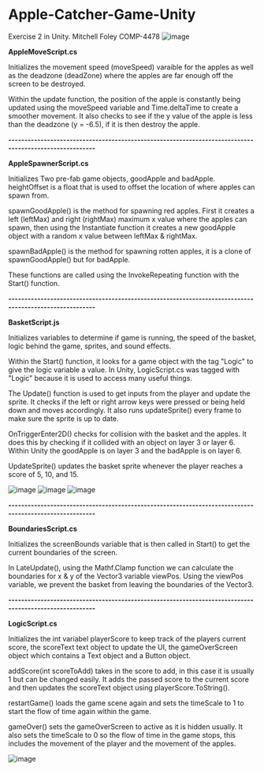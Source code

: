 # Apple-Catcher-Game-Unity
Exercise 2 in Unity.
Mitchell Foley
COMP-4478
![image](https://user-images.githubusercontent.com/55286115/225471023-78cedaa4-8a58-4667-a1bd-b9c612831267.png)

**AppleMoveScript.cs**

Initializes the movement speed (moveSpeed) varaible for the apples as well as the deadzone (deadZone) where the apples are 
far enough off the screen to be destroyed.

Within the update function, the position of the apple is constantly being updated using the moveSpeed variable and Time.deltaTime
to create a smoother movement. It also checks to see if the y value of the apple is less than the deadzone (y = -6.5), if it is then destroy 
the apple.

**-------------------------------------------------------------------------------------------------------**

**AppleSpawnerScript.cs**

Initializes Two pre-fab game objects, goodApple and badApple.
heightOffset is a float that is used to offset the location of where apples can spawn from.

spawnGoodApple() is the method for spawning red apples.
First it creates a left (leftMax) and right (rightMax) maximum x value where the apples can spawn, then using
the Instantiate function it creates a new goodApple object with a random x value between leftMax & rightMax.

spawnBadApple() is the method for spawning rotten apples, it is a clone of spawnGoodApple() but for badApple.

These functions are called using the InvokeRepeating function with the Start() function.

**-------------------------------------------------------------------------------------------------------**

**BasketScript.js**

Initializes variables to determine if game is running, the speed of the basket, logic behind the game, sprites, and sound effects.

Within the Start() function, it looks for a game object with the tag "Logic" to give the logic variable a value.
In Unity, LogicScript.cs was tagged with "Logic" because it is used to access many useful things.

The Update() function is used to get inputs from the player and update the sprite. It checks if the left or right arrow keys were pressed
or being held down and moves accordingly. It also runs updateSprite() every frame to make sure the sprite is up to date.

OnTriggerEnter2D() checks for collision with the basket and the apples. It does this by checking if it collided with an object on layer 3 or layer 6.
Within Unity the goodApple is on layer 3 and the badApple is on layer 6.

UpdateSprite() updates the basket sprite whenever the player reaches a score of 5, 10, and 15.

![image](https://user-images.githubusercontent.com/55286115/225471846-e481fa7d-9290-48da-8a0e-f9040b1c9065.png)
![image](https://user-images.githubusercontent.com/55286115/225472007-6113e3a5-7385-4b8c-bb73-a87bf66e02da.png)
![image](https://user-images.githubusercontent.com/55286115/225472059-d084c5d8-001c-402a-a932-34f50212b315.png)


**-------------------------------------------------------------------------------------------------------**

**BoundariesScript.cs**

Initializes the screenBounds variable that is then called in Start() to get the current boundaries of the screen.

In LateUpdate(), using the Mathf.Clamp function we can calculate the boundaries for x & y of the Vector3 variable viewPos.
Using the viewPos variable, we prevent the basket from leaving the boundaries of the Vector3.

**-------------------------------------------------------------------------------------------------------**

**LogicScript.cs**

Initializes the int variabel playerScore to keep track of the players current score, the scoreText text object to update the UI, the gameOverScreen object which contains a Text object and a Button object.

addScore(int scoreToAdd) takes in the score to add, in this case it is usually 1 but can be changed easily. It adds the passed score to the current score
and then updates the scoreText object using playerScore.ToString().

restartGame() loads the game scene again and sets the timeScale to 1 to start the flow of time again within the game.

gameOver() sets the gameOverScreen to active as it is hidden usually. It also sets the timeScale to 0 so the flow of time in the game stops, this includes the
movement of the player and the movement of the apples.

![image](https://user-images.githubusercontent.com/55286115/225471295-12f121dc-253b-4c22-8346-0ac627b8585e.png)

